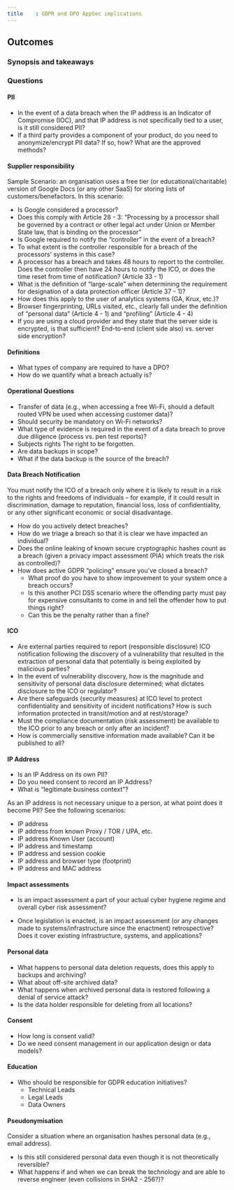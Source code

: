 ```yaml
---
title    : GDPR and DPO AppSec implications
---
```

## Outcomes

### Synopsis and takeaways


### Questions

#### PII

  - In the event of a data breach when the IP address is an Indicator of Compromise (IOC), and that IP address is not specifically tied to a user, is it still considered PII?
  - If a third party provides a component of your product, do you need to anonymize/encrypt PII data? If so, how?  What are the approved methods?
  
#### Supplier responsibility

Sample Scenario: an organisation uses a free tier (or educational/charitable) version of Google Docs (or any other SaaS) for storing lists of customers/benefactors. In this scenario:
  - Is Google considered a processor?
  - Does this comply with Article 28 - 3: “Processing by a processor shall be governed by a contract or other legal act under Union or Member State law, that is binding on the processor”
  - Is Google required to notify the “controller” in the event of a breach?
  - To what extent is the controller responsible for a breach of the processors’ systems in this case?
- A processor has a breach and takes 48 hours to report to the controller. Does the controller then have 24 hours to notify the ICO, or does the time reset from time of notification?  (Article 33 - 1)
- What is the definition of “large-scale” when determining the requirement for designation of a data protection officer (Article 37 - 1)?
- How does this apply to the user of analytics systems (GA, Krux, etc.)?
- Browser fingerprinting, URLs visited, etc., clearly fall under the definition of “personal data” (Article 4 - 1) and “profiling” (Article 4 - 4)
- If you are using a cloud provider and they state that the server side is encrypted, is that sufficient? End-to-end (client side also) vs. server side encryption?

#### Definitions

- What types of company are required to have a DPO?
- How do we quantify what a breach actually is?

#### Operational Questions

- Transfer of data (e.g., when accessing a free Wi-Fi, should a default routed VPN be used when accessing customer data)?
- Should security be mandatory on Wi-Fi networks?
- What type of evidence is required in the event of a data breach to prove due diligence (process vs. pen test reports)?
- Subjects rights
   The right to be forgotten.
- Are data backups in scope?
- What if the data backup is the source of the breach?

#### Data Breach Notification

You must notify the ICO of a breach only where it is likely to result in a risk to the rights and freedoms of individuals – for example, if it could result in discrimination, damage to reputation, financial loss, loss of confidentiality, or any other significant economic or social disadvantage.

- How do you actively detect breaches?
- How do we triage a breach so that it is clear we have impacted an individual?
- Does the online leaking of known secure cryptographic hashes count as a breach (given a privacy impact assessment (PIA) which treats the risk as controlled)?
- How does active GDPR “policing” ensure you’ve closed a breach?
  - What proof do you have to show improvement to your system once a breach occurs?  
  - Is this another PCI DSS scenario where the offending party must pay for expensive consultants to come in and tell the offender how to put things right?  
   - Can this be the penalty rather than a fine?
   
#### ICO

- Are external parties required to report (responsible disclosure) ICO notification following the discovery of a vulnerability that resulted in the extraction of personal data that potentially is being exploited by malicious parties?
- In the event of vulnerability discovery, how is the magnitude and sensitivity of personal data disclosure determined; what dictates disclosure to the ICO or regulator?
- Are there safeguards (security measures) at ICO level to protect confidentiality and sensitivity of incident notifications? How is such information protected in transit/motion and at rest/storage?
- Must the compliance documentation (risk assessment) be available to the ICO prior to any breach or only after an incident?  
- How is commercially sensitive information made available?  Can it be published to all? 

#### IP Address

- Is an IP Address on its own PII?
- Do you need consent to record an IP Address?
- What is “legitimate business context”?

As an IP address is not necessary unique to a person, at what point does it become PII? See the following scenarios:

  - IP address
  - IP address from known Proxy / TOR / UPA, etc.
  - IP address Known User (account)
  - IP address and timestamp
  - IP address and session cookie
  - IP address and browser type (footprint)
  - IP address and MAC address

#### Impact assessments

- Is an impact assessment a part of your actual cyber hygiene regime and overall cyber risk assessment?

- Once legislation is enacted, is an impact assessment (or any changes made to systems/infrastructure since the enactment) retrospective?  Does it cover existing infrastructure, systems, and applications?

#### Personal data

- What happens to personal data deletion requests, does this apply to backups and archiving?  
- What about off-site archived data?  
- What happens when archived personal data is restored following a denial of service attack?  
- Is the data holder responsible for deleting from all locations?

#### Consent

- How long is consent valid?  
- Do we need consent management in our application design or data models?

#### Education

- Who should be responsible for GDPR education initiatives?
  - Technical Leads
  - Legal Leads
  - Data Owners

#### Pseudonymisation

Consider a situation where an organisation hashes personal data (e.g., email address).
- Is this still considered personal data even though it is not theoretically reversible? 
- What happens if and when we can break the technology and are able to reverse engineer (even collisions in SHA2 - 256?)?
